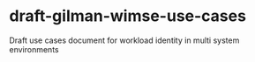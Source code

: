 # draft-gilman-wimse-use-cases
Draft use cases document for workload identity in multi system environments

